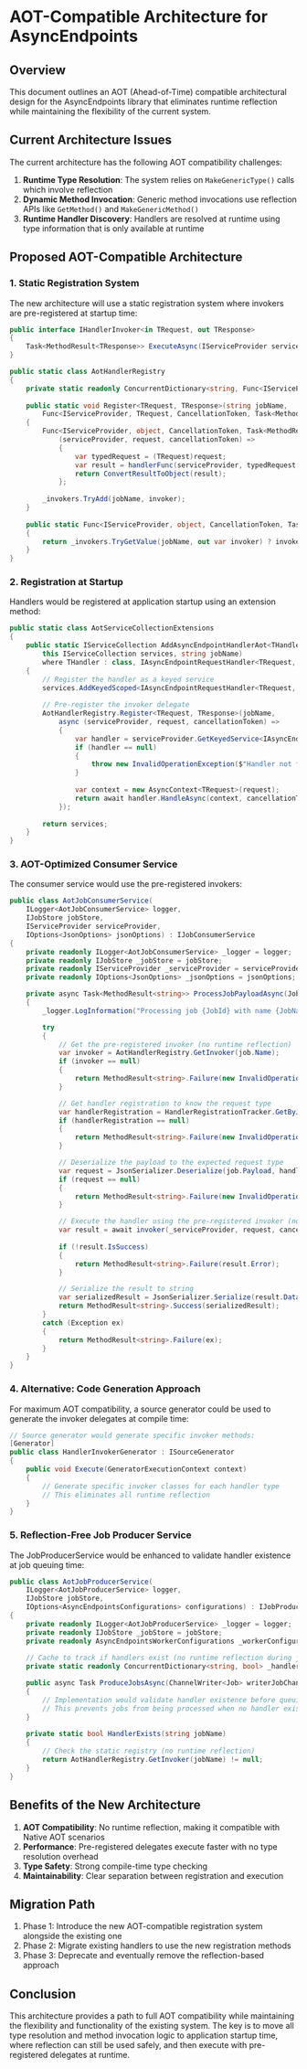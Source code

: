 # AOT-Compatible Architecture for AsyncEndpoints

## Overview

This document outlines an AOT (Ahead-of-Time) compatible architectural design for the AsyncEndpoints library that eliminates runtime reflection while maintaining the flexibility of the current system.

## Current Architecture Issues

The current architecture has the following AOT compatibility challenges:

1. **Runtime Type Resolution**: The system relies on `MakeGenericType()` calls which involve reflection
2. **Dynamic Method Invocation**: Generic method invocations use reflection APIs like `GetMethod()` and `MakeGenericMethod()`
3. **Runtime Handler Discovery**: Handlers are resolved at runtime using type information that is only available at runtime

## Proposed AOT-Compatible Architecture

### 1. Static Registration System

The new architecture will use a static registration system where invokers are pre-registered at startup time:

```csharp
public interface IHandlerInvoker<in TRequest, out TResponse>
{
    Task<MethodResult<TResponse>> ExecuteAsync(IServiceProvider serviceProvider, TRequest request, CancellationToken cancellationToken);
}

public static class AotHandlerRegistry
{
    private static readonly ConcurrentDictionary<string, Func<IServiceProvider, object, CancellationToken, Task<MethodResult<object>>>> _invokers = new();
    
    public static void Register<TRequest, TResponse>(string jobName, 
        Func<IServiceProvider, TRequest, CancellationToken, Task<MethodResult<TResponse>>> handlerFunc)
    {
        Func<IServiceProvider, object, CancellationToken, Task<MethodResult<object>>> invoker = 
            (serviceProvider, request, cancellationToken) =>
            {
                var typedRequest = (TRequest)request;
                var result = handlerFunc(serviceProvider, typedRequest, cancellationToken);
                return ConvertResultToObject(result);
            };
            
        _invokers.TryAdd(jobName, invoker);
    }
    
    public static Func<IServiceProvider, object, CancellationToken, Task<MethodResult<object>>>? GetInvoker(string jobName)
    {
        return _invokers.TryGetValue(jobName, out var invoker) ? invoker : null;
    }
}
```

### 2. Registration at Startup

Handlers would be registered at application startup using an extension method:

```csharp
public static class AotServiceCollectionExtensions
{
    public static IServiceCollection AddAsyncEndpointHandlerAot<THandler, TRequest, TResponse>(
        this IServiceCollection services, string jobName) 
        where THandler : class, IAsyncEndpointRequestHandler<TRequest, TResponse>
    {
        // Register the handler as a keyed service
        services.AddKeyedScoped<IAsyncEndpointRequestHandler<TRequest, TResponse>, THandler>(jobName);
        
        // Pre-register the invoker delegate
        AotHandlerRegistry.Register<TRequest, TResponse>(jobName, 
            async (serviceProvider, request, cancellationToken) =>
            {
                var handler = serviceProvider.GetKeyedService<IAsyncEndpointRequestHandler<TRequest, TResponse>>(jobName);
                if (handler == null)
                {
                    throw new InvalidOperationException($"Handler not found for job name: {jobName}");
                }
                
                var context = new AsyncContext<TRequest>(request);
                return await handler.HandleAsync(context, cancellationToken);
            });
        
        return services;
    }
}
```

### 3. AOT-Optimized Consumer Service

The consumer service would use the pre-registered invokers:

```csharp
public class AotJobConsumerService(
    ILogger<AotJobConsumerService> logger, 
    IJobStore jobStore, 
    IServiceProvider serviceProvider, 
    IOptions<JsonOptions> jsonOptions) : IJobConsumerService
{
    private readonly ILogger<AotJobConsumerService> _logger = logger;
    private readonly IJobStore _jobStore = jobStore;
    private readonly IServiceProvider _serviceProvider = serviceProvider;
    private readonly IOptions<JsonOptions> _jsonOptions = jsonOptions;

    private async Task<MethodResult<string>> ProcessJobPayloadAsync(Job job, CancellationToken cancellationToken)
    {
        _logger.LogInformation("Processing job {JobId} with name {JobName}", job.Id, job.Name);

        try
        {
            // Get the pre-registered invoker (no runtime reflection)
            var invoker = AotHandlerRegistry.GetInvoker(job.Name);
            if (invoker == null)
            {
                return MethodResult<string>.Failure(new InvalidOperationException($"No invoker registered for job name: {job.Name}"));
            }

            // Get handler registration to know the request type
            var handlerRegistration = HandlerRegistrationTracker.GetByJobName(job.Name);
            if (handlerRegistration == null)
            {
                return MethodResult<string>.Failure(new InvalidOperationException($"Handler registration not found for job name: {job.Name}"));
            }

            // Deserialize the payload to the expected request type
            var request = JsonSerializer.Deserialize(job.Payload, handlerRegistration.RequestType, _jsonOptions.Value.SerializerOptions);
            if (request == null)
            {
                return MethodResult<string>.Failure(new InvalidOperationException($"Failed to deserialize request payload for job: {job.Name}"));
            }

            // Execute the handler using the pre-registered invoker (no runtime reflection)
            var result = await invoker(_serviceProvider, request, cancellationToken);
            
            if (!result.IsSuccess)
            {
                return MethodResult<string>.Failure(result.Error);
            }

            // Serialize the result to string
            var serializedResult = JsonSerializer.Serialize(result.Data, handlerRegistration.ResponseType, _jsonOptions.Value.SerializerOptions);
            return MethodResult<string>.Success(serializedResult);
        }
        catch (Exception ex)
        {
            return MethodResult<string>.Failure(ex);
        }
    }
}
```

### 4. Alternative: Code Generation Approach

For maximum AOT compatibility, a source generator could be used to generate the invoker delegates at compile time:

```csharp
// Source generator would generate specific invoker methods:
[Generator]
public class HandlerInvokerGenerator : ISourceGenerator
{
    public void Execute(GeneratorExecutionContext context)
    {
        // Generate specific invoker classes for each handler type
        // This eliminates all runtime reflection
    }
}
```

### 5. Reflection-Free Job Producer Service

The JobProducerService would be enhanced to validate handler existence at job queuing time:

```csharp
public class AotJobProducerService(
    ILogger<AotJobProducerService> logger, 
    IJobStore jobStore, 
    IOptions<AsyncEndpointsConfigurations> configurations) : IJobProducerService
{
    private readonly ILogger<AotJobProducerService> _logger = logger;
    private readonly IJobStore _jobStore = jobStore;
    private readonly AsyncEndpointsWorkerConfigurations _workerConfigurations = configurations.Value.WorkerConfigurations;
    
    // Cache to track if handlers exist (no runtime reflection during job processing)
    private static readonly ConcurrentDictionary<string, bool> _handlerExistsCache = new();

    public async Task ProduceJobsAsync(ChannelWriter<Job> writerJobChannel, CancellationToken stoppingToken)
    {
        // Implementation would validate handler existence before queuing jobs
        // This prevents jobs from being processed when no handler exists
    }
    
    private static bool HandlerExists(string jobName)
    {
        // Check the static registry (no runtime reflection)
        return AotHandlerRegistry.GetInvoker(jobName) != null;
    }
}
```

## Benefits of the New Architecture

1. **AOT Compatibility**: No runtime reflection, making it compatible with Native AOT scenarios
2. **Performance**: Pre-registered delegates execute faster with no type resolution overhead
3. **Type Safety**: Strong compile-time type checking
4. **Maintainability**: Clear separation between registration and execution

## Migration Path

1. Phase 1: Introduce the new AOT-compatible registration system alongside the existing one
2. Phase 2: Migrate existing handlers to use the new registration methods
3. Phase 3: Deprecate and eventually remove the reflection-based approach

## Conclusion

This architecture provides a path to full AOT compatibility while maintaining the flexibility and functionality of the existing system. The key is to move all type resolution and method invocation logic to application startup time, where reflection can still be used safely, and then execute with pre-registered delegates at runtime.